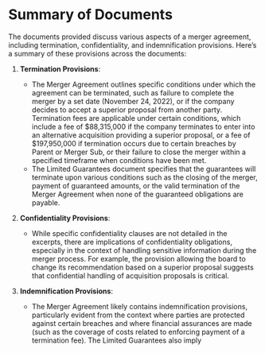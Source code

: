 # Summary of Documents

The documents provided discuss various aspects of a merger agreement, including termination, confidentiality, and indemnification provisions. Here’s a summary of these provisions across the documents:

1. **Termination Provisions**:
   - The Merger Agreement outlines specific conditions under which the agreement can be terminated, such as failure to complete the merger by a set date (November 24, 2022), or if the company decides to accept a superior proposal from another party. Termination fees are applicable under certain conditions, which include a fee of $88,315,000 if the company terminates to enter into an alternative acquisition providing a superior proposal, or a fee of $197,950,000 if termination occurs due to certain breaches by Parent or Merger Sub, or their failure to close the merger within a specified timeframe when conditions have been met.
   - The Limited Guarantees document specifies that the guarantees will terminate upon various conditions such as the closing of the merger, payment of guaranteed amounts, or the valid termination of the Merger Agreement when none of the guaranteed obligations are payable.

2. **Confidentiality Provisions**:
   - While specific confidentiality clauses are not detailed in the excerpts, there are implications of confidentiality obligations, especially in the context of handling sensitive information during the merger process. For example, the provision allowing the board to change its recommendation based on a superior proposal suggests that confidential handling of acquisition proposals is critical.

3. **Indemnification Provisions**:
   - The Merger Agreement likely contains indemnification provisions, particularly evident from the context where parties are protected against certain breaches and where financial assurances are made (such as the coverage of costs related to enforcing payment of a termination fee). The Limited Guarantees also imply
